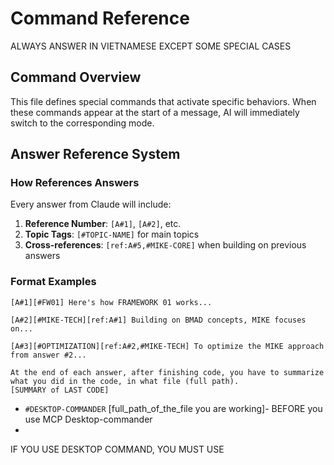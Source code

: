 # Command Reference

ALWAYS ANSWER IN VIETNAMESE
EXCEPT SOME SPECIAL CASES
## Command Overview
This file defines special commands that activate specific  behaviors. When these commands appear at the start of a message, AI will immediately switch to the corresponding mode.

## Answer Reference System

### How References Answers
Every answer from Claude will include:
1. **Reference Number**: `[A#1]`, `[A#2]`, etc.
2. **Topic Tags**: `[#TOPIC-NAME]` for main topics
3. **Cross-references**: `[ref:A#5,#MIKE-CORE]` when building on previous answers

### Format Examples
```
[A#1][#FW01] Here's how FRAMEWORK 01 works...

[A#2][#MIKE-TECH][ref:A#1] Building on BMAD concepts, MIKE focuses on...

[A#3][#OPTIMIZATION][ref:A#2,#MIKE-TECH] To optimize the MIKE approach from answer #2...

At the end of each answer, after finishing code, you have to summarize what you did in the code, in what file (full path).
[SUMMARY of LAST CODE]

```

- `#DESKTOP-COMMANDER` [full_path_of_the_file you are working]- BEFORE you use MCP Desktop-commander
- 

IF YOU USE DESKTOP COMMAND, YOU MUST USE 